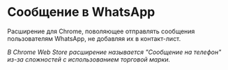 # Сообщение в WhatsApp
Расширение для Chrome, поволяющее отправлять сообщения пользователям WhatsApp, не добавляя их в контакт-лист.

_В Chrome Web Store расширение называется "Сообщение на телефон" из-за сложностей с использованием торговой марки._
